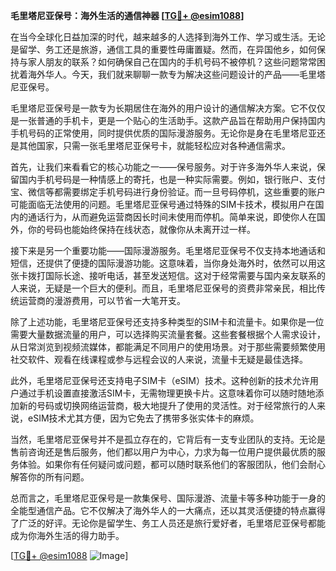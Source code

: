 **毛里塔尼亚保号：海外生活的通信神器 [[TG💪+ @esim1088](https://t.me/s/esim1088)]**

在当今全球化日益加深的时代，越来越多的人选择到海外工作、学习或生活。无论是留学、务工还是旅游，通信工具的重要性毋庸置疑。然而，在异国他乡，如何保持与家人朋友的联系？如何确保自己在国内的手机号码不被停机？这些问题常常困扰着海外华人。今天，我们就来聊聊一款专为解决这些问题设计的产品——毛里塔尼亚保号。

毛里塔尼亚保号是一款专为长期居住在海外的用户设计的通信解决方案。它不仅仅是一张普通的手机卡，更是一个贴心的生活助手。这款产品旨在帮助用户保持国内手机号码的正常使用，同时提供优质的国际漫游服务。无论你是身在毛里塔尼亚还是其他国家，只需一张毛里塔尼亚保号卡，就能轻松应对各种通信需求。

首先，让我们来看看它的核心功能之一——保号服务。对于许多海外华人来说，保留国内手机号码是一种情感上的寄托，也是一种实际需要。例如，银行账户、支付宝、微信等都需要绑定手机号码进行身份验证。而一旦号码停机，这些重要的账户可能面临无法使用的问题。毛里塔尼亚保号通过特殊的SIM卡技术，模拟用户在国内的通话行为，从而避免运营商因长时间未使用而停机。简单来说，即使你人在国外，你的号码也能始终保持在线状态，就像你从未离开过一样。

接下来是另一个重要功能——国际漫游服务。毛里塔尼亚保号不仅支持本地通话和短信，还提供了便捷的国际漫游功能。这意味着，当你身处海外时，依然可以用这张卡拨打国际长途、接听电话，甚至发送短信。这对于经常需要与国内亲友联系的人来说，无疑是一个巨大的便利。而且，毛里塔尼亚保号的资费非常亲民，相比传统运营商的漫游费用，可以节省一大笔开支。

除了上述功能，毛里塔尼亚保号还支持多种类型的SIM卡和流量卡。如果你是一位需要大量数据流量的用户，可以选择购买流量套餐。这些套餐根据个人需求设计，从日常浏览到视频流媒体，都能满足不同用户的使用场景。对于那些需要频繁使用社交软件、观看在线课程或参与远程会议的人来说，流量卡无疑是最佳选择。

此外，毛里塔尼亚保号还支持电子SIM卡（eSIM）技术。这种创新的技术允许用户通过手机设置直接激活SIM卡，无需物理更换卡片。这意味着你可以随时随地添加新的号码或切换网络运营商，极大地提升了使用的灵活性。对于经常旅行的人来说，eSIM技术尤其方便，因为它免去了携带多张实体卡的麻烦。

当然，毛里塔尼亚保号并不是孤立存在的，它背后有一支专业团队的支持。无论是售前咨询还是售后服务，他们都以用户为中心，力求为每一位用户提供最优质的服务体验。如果你有任何疑问或问题，都可以随时联系他们的客服团队，他们会耐心解答你的所有问题。

总而言之，毛里塔尼亚保号是一款集保号、国际漫游、流量卡等多种功能于一身的全能型通信产品。它不仅解决了海外华人的一大痛点，还以其灵活便捷的特点赢得了广泛的好评。无论你是留学生、务工人员还是旅行爱好者，毛里塔尼亚保号都能成为你海外生活的得力助手。

[[TG💪+ @esim1088](https://t.me/s/esim1088) ![Image](https://i.postimg.cc/4NQfJmqS/Snipaste-2025-05-13-00-14-12.png)]